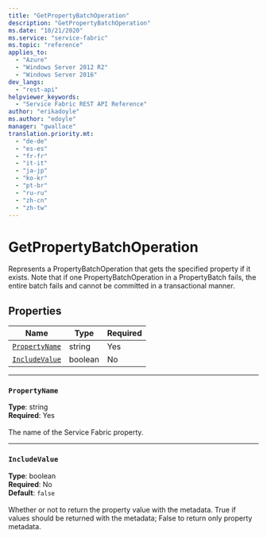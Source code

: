 ```yaml
---
title: "GetPropertyBatchOperation"
description: "GetPropertyBatchOperation"
ms.date: "10/21/2020"
ms.service: "service-fabric"
ms.topic: "reference"
applies_to: 
  - "Azure"
  - "Windows Server 2012 R2"
  - "Windows Server 2016"
dev_langs: 
  - "rest-api"
helpviewer_keywords: 
  - "Service Fabric REST API Reference"
author: "erikadoyle"
ms.author: "edoyle"
manager: "gwallace"
translation.priority.mt: 
  - "de-de"
  - "es-es"
  - "fr-fr"
  - "it-it"
  - "ja-jp"
  - "ko-kr"
  - "pt-br"
  - "ru-ru"
  - "zh-cn"
  - "zh-tw"
---
```

# GetPropertyBatchOperation

Represents a PropertyBatchOperation that gets the specified property if it exists.
Note that if one PropertyBatchOperation in a PropertyBatch fails,
the entire batch fails and cannot be committed in a transactional manner.


## Properties
| Name | Type | Required |
| --- | --- | --- |
| [`PropertyName`](#propertyname) | string | Yes |
| [`IncludeValue`](#includevalue) | boolean | No |

____
### `PropertyName`
__Type__: string <br/>
__Required__: Yes<br/>
<br/>
The name of the Service Fabric property.

____
### `IncludeValue`
__Type__: boolean <br/>
__Required__: No<br/>
__Default__: `false` <br/>
<br/>
Whether or not to return the property value with the metadata.
True if values should be returned with the metadata; False to return only property metadata.

